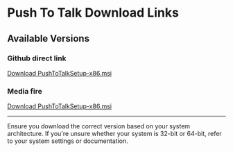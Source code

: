 # Push To Talk Download Links

## Available Versions

### Github direct link
[Download PushToTalkSetup-x86.msi](https://media.githubusercontent.com/media/tetteykn/PushToTalk/refs/heads/main/x86/1.0.3/PushToTalkSetup-x86.msi)

### Media fire
[Download PushToTalkSetup-x86.msi](https://www.mediafire.com/file/msulmvce6ll0mml/PushToTalkSetup-x86.msi/file)

---

Ensure you download the correct version based on your system architecture. If you're unsure whether your system is 32-bit or 64-bit, refer to your system settings or documentation.
